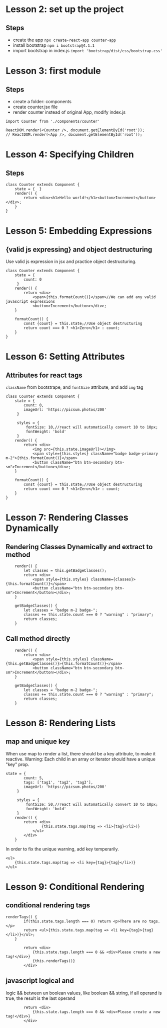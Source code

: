 # Lesson 2: set up the project
## Steps
 + create the app
 ```npx create-react-app counter-app```
 + install bootstrap
 ```npm i bootstrap@4.1.1```
 + import bootstrap in index.js
 ```import 'bootstrap/dist/css/bootstrap.css'```

# Lesson 3: first module
## Steps
 + create a folder: components
 + create counter.jsx file
 + render counter instead of original App, modify index.js
 ```
 import Counter from './components/counter'

 ReactDOM.render(<Counter />, document.getElementById('root'));
 // ReactDOM.render(<App />, document.getElementById('root'));
 ```
# Lesson 4: Specifying Children
## Steps
```
class Counter extends Component {
    state = {  }
    render() { 
        return <div><h1>Hello world!</h1><button>Increment</button></div>;
    }
}
```
# Lesson 5: Embedding Expressions 
## {valid js expressing} and object destructuring
Use valid js expression in jsx and practice object destructuring.
```
class Counter extends Component {
    state = { 
        count: 0
     }
    render() { 
        return <div>
            <span>{this.formatCount()}</span>//We can add any valid javascript expressions
            <button>Increment</button></div>;
    }

    formatCount() {
        const {count} = this.state;//Use object destructuring
        return count === 0 ? <h1>Zero</h1> : count;
    }
}
```

# Lesson 6: Setting Attributes
## Attributes for react tags
`className` from bootstrape, and `fontSize` attribute, and add `img` tag
```
class Counter extends Component {
    state = { 
        count: 0,
        imageUrl: 'https://picsum.photos/200'
     }

     styles = {
         fontSize: 10,//react will automatically convert 10 to 10px;
         fontWeight: 'bold'
     }
    render() { 
        return <div>
            <img src={this.state.imageUrl}></img>
            <span style={this.styles} className="badge badge-primary m-2">{this.formatCount()}</span>
            <button className="btn btn-secondary btn-sm">Increment</button></div>;
    }

    formatCount() {
        const {count} = this.state;//Use object destructuring
        return count === 0 ? <h1>Zero</h1> : count;
    }
}
```
# Lesson 7: Rendering Classes Dynamically
## Rendering Classes Dynamically and extract to method
```
    render() { 
        let classes = this.getBadgeClasses();
        return <div>
            <span style={this.styles} className={classes}>{this.formatCount()}</span>
            <button className="btn btn-secondary btn-sm">Increment</button></div>;
    }

    getBadgeClasses() {
        let classes = "badge m-2 badge-";
        classes += this.state.count === 0 ? "warning" : "primary";
        return classes;
    }
```
## Call method directly
```
    render() { 
        return <div>
            <span style={this.styles} className={this.getBadgeClasses()}>{this.formatCount()}</span>
            <button className="btn btn-secondary btn-sm">Increment</button></div>;
    }

    getBadgeClasses() {
        let classes = "badge m-2 badge-";
        classes += this.state.count === 0 ? "warning" : "primary";
        return classes;
    }
```
# Lesson 8: Rendering Lists
## map and unique key
When use map to render a list, there should be a key attribute, to make it reactive.
Warning: Each child in an array or iterator should have a unique "key" prop.
```
state = { 
        count: 5,
        tags: ['tag1', 'tag2', 'tag3'],
        imageUrl: 'https://picsum.photos/200'
     }

     styles = {
         fontSize: 50,//react will automatically convert 10 to 10px;
         fontWeight: 'bold'
     }
    render() { 
        return <div>
                {this.state.tags.map(tag => <li>{tag}</li>)}
            </ul>
        </div>
    }
```
In order to fix the unique warning, add key temperarily.
```
<ul>
    {this.state.tags.map(tag => <li key={tag}>{tag}</li>)}
</ul>
```
# Lesson 9: Conditional Rendering
## conditional rendering tags
```
renderTags() {
        if(this.state.tags.length === 0) return <p>There are no tags.</p>
        return <ul>{this.state.tags.map(tag => <li key={tag}>{tag}</li>)}</ul>;
    }
```
```
        return <div>
            {this.state.tags.length === 0 && <div>Please create a new tag!</div>}
            {this.renderTags()} 
        </div>
```
## javascript logical and
logic && between un boolean values, like boolean && string, if all operand is true, the result is the last operand
```
        return <div>
            {this.state.tags.length === 0 && <div>Please create a new tag!</div>}
        </div>
```